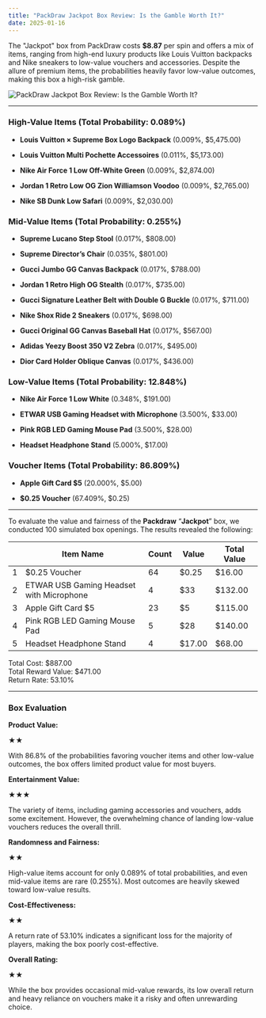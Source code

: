 ```yaml
---
title: "PackDraw Jackpot Box Review: Is the Gamble Worth It?"
date: 2025-01-16
---
```


The "Jackpot" box from PackDraw costs **$8.87** per spin and offers a mix of items, ranging from high-end luxury products like Louis Vuitton backpacks and Nike sneakers to low-value vouchers and accessories. Despite the allure of premium items, the probabilities heavily favor low-value outcomes, making this box a high-risk gamble.

![PackDraw Jackpot Box Review: Is the Gamble Worth It?](/media/df2ff-packdrawjackpot.png)

* * *

### **High-Value Items (Total Probability: 0.089%)**

- **Louis Vuitton × Supreme Box Logo Backpack** (0.009%, $5,475.00)

- **Louis Vuitton Multi Pochette Accessoires** (0.011%, $5,173.00)

- **Nike Air Force 1 Low Off-White Green** (0.009%, $2,874.00)

- **Jordan 1 Retro Low OG Zion Williamson Voodoo** (0.009%, $2,765.00)

- **Nike SB Dunk Low Safari** (0.009%, $2,030.00)

### **Mid-Value Items (Total Probability: 0.255%)**

- **Supreme Lucano Step Stool** (0.017%, $808.00)

- **Supreme Director’s Chair** (0.035%, $801.00)

- **Gucci Jumbo GG Canvas Backpack** (0.017%, $788.00)

- **Jordan 1 Retro High OG Stealth** (0.017%, $735.00)

- **Gucci Signature Leather Belt with Double G Buckle** (0.017%, $711.00)

- **Nike Shox Ride 2 Sneakers** (0.017%, $698.00)

- **Gucci Original GG Canvas Baseball Hat** (0.017%, $567.00)

- **Adidas Yeezy Boost 350 V2 Zebra** (0.017%, $495.00)

- **Dior Card Holder Oblique Canvas** (0.017%, $436.00)

### **Low-Value Items (Total Probability: 12.848%)**

- **Nike Air Force 1 Low White** (0.348%, $191.00)

- **ETWAR USB Gaming Headset with Microphone** (3.500%, $33.00)

- **Pink RGB LED Gaming Mouse Pad** (3.500%, $28.00)

- **Headset Headphone Stand** (5.000%, $17.00)

### **Voucher Items (Total Probability: 86.809%)**

- **Apple Gift Card $5** (20.000%, $5.00)

- **$0.25 Voucher** (67.409%, $0.25)

* * *

To evaluate the value and fairness of the **Packdraw** “**Jackpot**” box, we conducted 100 simulated box openings. The results revealed the following:

|  | Item Name | Count | Value | Total Value |
| --- | --- | --- | --- | --- |
| 1 | $0.25 Voucher | 64 | $0.25 | $16.00 |
| 2 | ETWAR USB Gaming Headset with Microphone | 4 | $33 | $132.00 |
| 3 | Apple Gift Card $5 | 23 | $5 | $115.00 |
| 4 | Pink RGB LED Gaming Mouse Pad | 5 | $28 | $140.00 |
| 5 | Headset Headphone Stand | 4 | $17.00 | $68.00 |

Total Cost: $887.00  
Total Reward Value: $471.00  
Return Rate: 53.10%

* * *

### **Box Evaluation**

**Product Value:**

★★

With 86.8% of the probabilities favoring voucher items and other low-value outcomes, the box offers limited product value for most buyers.

**Entertainment Value:**

★★★

The variety of items, including gaming accessories and vouchers, adds some excitement. However, the overwhelming chance of landing low-value vouchers reduces the overall thrill.

**Randomness and Fairness:**

★★

High-value items account for only 0.089% of total probabilities, and even mid-value items are rare (0.255%). Most outcomes are heavily skewed toward low-value results.

**Cost-Effectiveness:**

★★

A return rate of 53.10% indicates a significant loss for the majority of players, making the box poorly cost-effective.

**Overall Rating:**

★★

While the box provides occasional mid-value rewards, its low overall return and heavy reliance on vouchers make it a risky and often unrewarding choice.
